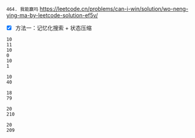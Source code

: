 
`464. 我能赢吗` https://leetcode.cn/problems/can-i-win/solution/wo-neng-ying-ma-by-leetcode-solution-ef5v/
- [x] 方法一：记忆化搜索 + 状态压缩

```
10
11
10
0
10
1

10
40

18
79

20
210

20
209
```
